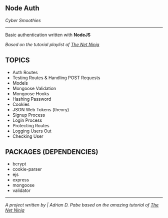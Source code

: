 
## Node Auth
*Cyber Smoothies*

---

Basic authentication written with **NodeJS**

*Based on the tutorial playlist of [The Net Ninja](https://www.youtube.com/playlist?list=PL4cUxeGkcC9jsz4LDYc6kv3ymONOKxwBU)*

## TOPICS

- Auth Routes
- Testing Routes & Handling POST Requests
- Models
- Mongoose Validation
- Mongoose Hooks
- Hashing Password
- Cookies
- JSON Web Tokens (theory)
- Signup Process
- Login Process
- Protecting Routes
- Logging Users Out
- Checking User

## PACKAGES (DEPENDENCIES)

- bcrypt
- cookie-parser
- ejs
- express
- mongoose
- validator

---

*A project written by | Adrian D. Pabe based on the amazing tutorial of [The Net Ninja](https://www.youtube.com/channel/UCW5YeuERMmlnqo4oq8vwUpg)*